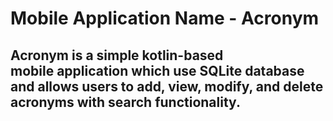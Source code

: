 # Mobile Application Name - Acronym
## Acronym is a simple kotlin-based mobile application which use SQLite database and allows users to add, view, modify, and delete acronyms with search functionality.
